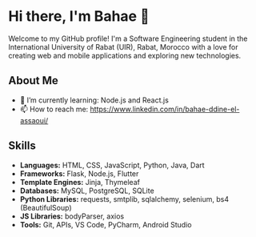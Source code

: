 # Hi there, I'm Bahae 👋

Welcome to my GitHub profile! I'm a Software Engineering student in the International University of Rabat (UIR), Rabat, Morocco with a love for creating web and mobile applications and exploring new technologies.

## About Me

- 🌱 I’m currently learning: Node.js and React.js
- 📫 How to reach me: https://www.linkedin.com/in/bahae-ddine-el-assaoui/

## Skills

- **Languages:** HTML, CSS, JavaScript, Python, Java, Dart
- **Frameworks:** Flask, Node.js, Flutter
- **Template Engines:** Jinja, Thymeleaf
- **Databases:** MySQL, PostgreSQL, SQLite
- **Python Libraries:** requests, smtplib, sqlalchemy, selenium, bs4 (BeautifulSoup)
- **JS Libraries:** bodyParser, axios
- **Tools:** Git, APIs, VS Code, PyCharm, Android Studio
